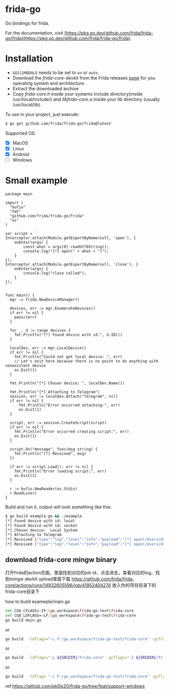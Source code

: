 # frida-go
Go bindings for frida.

For the documentation, visit [https://pkg.go.dev/github.com/frida/frida-go/frida](https://pkg.go.dev/github.com/frida/frida-go/frida).

# Installation
* `GO111MODULE` needs to be set to `on` or `auto`.
* Download the _frida-core-devkit_ from the Frida releases [page](https://github.com/frida/frida/releases/) for you operating system and architecture.
* Extract the downloaded archive
* Copy _frida-core.h_ inside your systems include directory(inside /usr/local/include/) and _libfrida-core.a_ inside your lib directory (usually /usr/local/lib).

To use in your project, just execute:
```bash
$ go get github.com/frida/frida-go/frida@latest
```

Supported OS:
- [x] MacOS
- [x] Linux
- [x] Android
- [ ] Windows

# Small example
```golang
package main

import (
  "bufio"
  "fmt"
  "github.com/frida/frida-go/frida"
  "os"
)

var script = `
Interceptor.attach(Module.getExportByName(null, 'open'), {
	onEnter(args) {
		const what = args[0].readUtf8String();
		console.log("[*] open(" + what + ")");
	}
});
Interceptor.attach(Module.getExportByName(null, 'close'), {
	onEnter(args) {
		console.log("close called");
	}
});
`

func main() {
  mgr := frida.NewDeviceManager()

  devices, err := mgr.EnumerateDevices()
  if err != nil {
    panic(err)
  }

  for _, d := range devices {
    fmt.Println("[*] Found device with id:", d.ID())
  }

  localDev, err := mgr.LocalDevice()
  if err != nil {
    fmt.Println("Could not get local device: ", err)
    // Let's exit here because there is no point to do anything with nonexistent device
    os.Exit(1)
  }

  fmt.Println("[*] Chosen device: ", localDev.Name())

  fmt.Println("[*] Attaching to Telegram")
  session, err := localDev.Attach("Telegram", nil)
  if err != nil {
	  fmt.Println("Error occurred attaching:", err)
	  os.Exit(1)
  }

  script, err := session.CreateScript(script)
  if err != nil {
    fmt.Println("Error occurred creating script:", err)
	os.Exit(1)
  }

  script.On("message", func(msg string) {
    fmt.Println("[*] Received", msg)
  })

  if err := script.Load(); err != nil {
    fmt.Println("Error loading script:", err)
    os.Exit(1)
  }

  r := bufio.NewReader(os.Stdin)
  r.ReadLine()
}

```

Build and run it, output will look something like this:
```bash
$ go build example.go && ./example
[*] Found device with id: local
[*] Found device with id: socket
[*] Chosen device:  Local System
[*] Attaching to Telegram
[*] Received {"type":"log","level":"info","payload":"[*] open(/Users/daemon1/Library/Application Support/Telegram Desktop/tdata/user_data/cache/0/25/0FDE3ED70BCA)"}
[*] Received {"type":"log","level":"info","payload":"[*] open(/Users/daemon1/Library/Application Support/Telegram Desktop/tdata/user_data/cache/0/8E/FD728183E115)"}
```


## download frida-core mingw     binary
打开frida的action页面，里面找到对应的job id，点击进去，查看对应的log，找到mingw devkit upload里面下载
https://github.com/frida/frida-core/actions/runs/14932605596/job/41952404276
放入你的项目目录下的frida-core目录下

how to build exameple/main.go
```bash
set CGO_CFLAGS=-IF:\go_workspace\frida-go-test\frida-core
set CGO_LDFLAGS=-LF:\go_workspace\frida-go-test\frida-core 
go build main.go
```
or
```bash
go build  -ldflags="-L F:/go_workspace/frida-go-test/frida-core" -gcflags="-I F:/go_workspace/frida-go-test/frida-core" main.go
```

or 
```bash
go build  -ldflags="-L ${SRCDIR}/frida-core" -gcflags="-I ${SRCDIR}/frida-core" main.go
```
or
```bash
go build  -ldflags "-L F:/go_workspace/frida-go-test/frida-core" -gcflags "all=-I F:/go_workspace/frida-go-test/frida-core" main.go
```

ref:https://github.com/pk5ls20/frida-go/tree/feat/support-windows